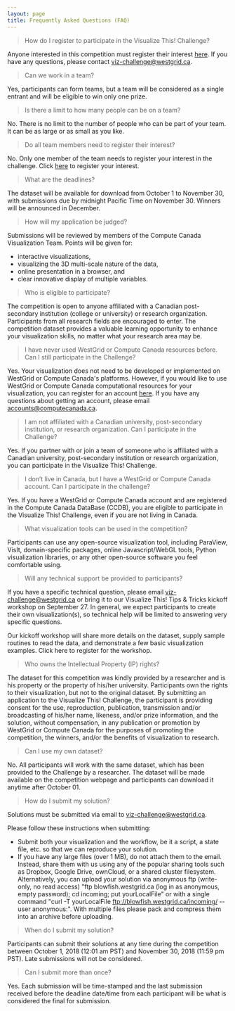 ```yaml
---
layout: page
title: Frequently Asked Questions (FAQ)
---
```


> How do I register to participate in the Visualize This! Challenge?

Anyone interested in this competition must register their interest
[here](https://www.eventbrite.ca/e/3rd-annual-visualize-this-challenge-registration-48899166724). If you
have any questions, please contact viz-challenge@westgrid.ca.

> Can we work in a team?

Yes, participants can form teams, but a team will be considered as a single entrant and will be eligible
to win only one prize.

> Is there a limit to how many people can be on a team?

No. There is no limit to the number of people who can be part of your team. It can be as large or as
small as you like.

> Do all team members need to register their interest?

No. Only one member of the team needs to register your interest in the challenge. Click
[here](https://www.eventbrite.ca/e/3rd-annual-visualize-this-challenge-registration-48899166724) to
register your interest.

> What are the deadlines?

The dataset will be available for download from October 1 to November 30, with submissions due by
midnight Pacific Time on November 30. Winners will be announced in December.

> How will my application be judged?

Submissions will be reviewed by members of the Compute Canada Visualization Team. Points will be given
for:
- interactive visualizations,
- visualizing the 3D multi-scale nature of the data,
- online presentation in a browser, and
- clear innovative display of multiple variables.

> Who is eligible to participate?

The competition is open to anyone affiliated with a Canadian post-secondary institution (college or
university) or research organization. Participants from all research fields are encouraged to enter. The
competition dataset provides a valuable learning opportunity to enhance your visualization skills, no
matter what your research area may be.

> I have never used WestGrid or Compute Canada resources before. Can I still participate in the
> Challenge?

Yes. Your visualization does not need to be developed or implemented on WestGrid or Compute Canada's
platforms. However, if you would like to use WestGrid or Compute Canada computational resources for your
visualization, you can register for an account
[here](https://www.computecanada.ca/research-portal/account-management/apply-for-an-account). If you have
any questions about getting an account, please email accounts@computecanada.ca.

> I am not affiliated with a Canadian university, post-secondary institution, or research
> organization. Can I participate in the Challenge?

Yes. If you partner with or join a team of someone who is affiliated with a Canadian university,
post-secondary institution or research organization, you can participate in the Visualize This!
Challenge.

> I don’t live in Canada, but I have a WestGrid or Compute Canada account. Can I participate in the
> challenge?

Yes. If you have a WestGrid or Compute Canada account and are registered in the Compute Canada DataBase
(CCDB), you are eligible to participate in the Visualize This! Challenge, even if you are not living in
Canada.

> What visualization tools can be used in the competition?

Participants can use any open-source visualization tool, including ParaView, VisIt, domain-specific
packages, online Javascript/WebGL tools, Python visualization libraries, or any other open-source
software you feel comfortable using.

<!-- We hosted a kickoff webinar on Sept 27 that gave a walk-through of the dataset and gave some examples of -->
<!-- visualization tools that can be used. Click here to view the archive recording (to get right to the -->
<!-- dataset tour, skip ahead to 4:04 in the video). -->

> Will any technical support be provided to participants?

If you have a specific technical question, please email viz-challenge@westgrid.ca or bring it to our
Visualize This! Tips & Tricks kickoff workshop on September 27. In general, we expect participants to
create their own visualization(s), so technical help will be limited to answering very specific
questions.

Our kickoff workshop will share more details on the dataset, supply sample routines to read the data, and
demonstrate a few basic visualization examples. Click here to register for the workshop.

> Who owns the Intellectual Property (IP) rights?

The dataset for this competition was kindly provided by a researcher and is his property or the property
of his/her university. Participants own the rights to their visualization, but not to the original
dataset. By submitting an application to the Visualize This! Challenge, the participant is providing
consent for the use, reproduction, publication, transmission and/or broadcasting of his/her name,
likeness, and/or prize information, and the solution, without compensation, in any publication or
promotion by WestGrid or Compute Canada for the purposes of promoting the competition, the winners,
and/or the benefits of visualization to research.

> Can I use my own dataset?

No. All participants will work with the same dataset, which has been provided to the Challenge by a
researcher. The dataset will be made available on the competition webpage and participants can download
it anytime after October 01.

<!-- We hosted a kickoff webinar on Sept 27 that gave a walk-through of the -->
<!-- dataset. Click here to view the archive recording (to get right to the dataset tour, skip ahead to 4:04 -->
<!-- in the video). -->

> How do I submit my solution?

Solutions must be submitted via email to viz-challenge@westgrid.ca.

Please follow these instructions when submitting:
- Submit both your visualization and the workflow, be it a script, a state file, etc. so that we can
  reproduce your solution.
- If you have any large files (over 1 MB), do not attach them to the email. Instead, share them with us
  using any of the popular sharing tools such as Dropbox, Google Drive, ownCloud, or a shared cluster
  filesystem. Alternatively, you can upload your solution via anonymous ftp (write-only, no read access)
  "ftp blowfish.westgrid.ca (log in as anonymous, empty password); cd incoming; put yourLocalFile" or
  with a single command "curl -T yourLocalFile ftp://blowfish.westgrid.ca/incoming/ --user
  anonymous:". With multiple files please pack and compress them into an archive before uploading.

> When do I submit my solution?

Participants can submit their solutions at any time during the competition between October 1, 2018 (12:01
am PST) and November 30, 2018 (11:59 pm PST). Late submissions will not be considered.

> Can I submit more than once?

Yes. Each submission will be time-stamped and the last submission received before the deadline date/time
from each participant will be what is considered the final for submission.
